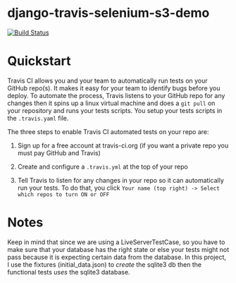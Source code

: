 django-travis-selenium-s3-demo
==============================


[![Build Status](https://travis-ci.org/pebreo/django-travis-selenium-s3-demo.png)](https://travis-ci.org/pebreo/django-travis-selenium-s3-demo)

Quickstart
=========
Travis CI allows you and your team to automatically run tests on your GitHub repo(s). It makes it easy for your team to identify bugs before you deploy. To automate the process, Travis listens to your GitHub repo for any changes then it spins up a linux virtual machine and does a `git pull` on your repository and runs your tests scripts. You setup your tests scripts in the `.travis.yaml` file.  

The three steps to enable Travis CI automated tests on your repo are:

1) Sign up for a free account at travis-ci.org (if you want a private repo you must pay GitHub and Travis)

2) Create and configure a `.travis.yml` at the top of your repo

3) Tell Travis to listen for any changes in your repo so it can automatically run your tests. To do that, you click `Your name (top right) -> Select which repos to turn ON or OFF` 

Notes
=====
Keep in mind that since we are using a LiveServerTestCase, so you have to make sure that your database has the right state or else your tests might not pass because it is expecting certain data from the database. In this project, I use the fixtures (initial_data.json) to *create* the sqlite3 db then the functional tests *uses* the sqlite3 database.
